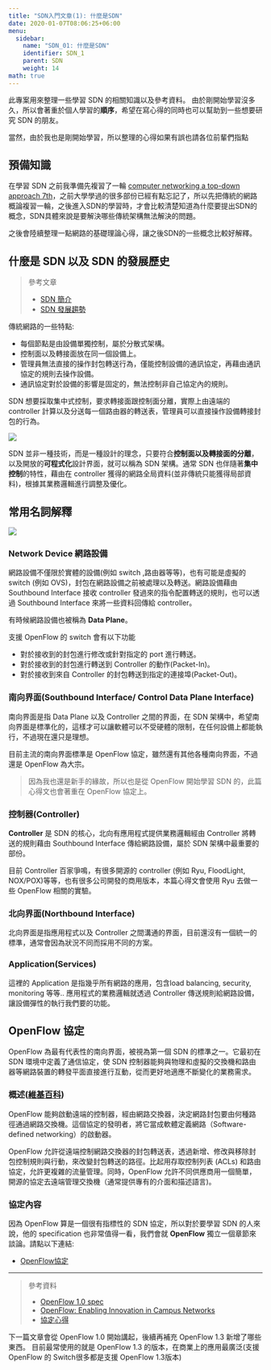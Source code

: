 ```yaml
---
title: "SDN入門文章(1): 什麼是SDN" 
date: 2020-01-07T08:06:25+06:00
menu:
  sidebar:
    name: "SDN_01: 什麼是SDN"
    identifier: SDN_1
    parent: SDN
    weight: 14
math: true
---
```


此專案用來整理一些學習 SDN 的相關知識以及參考資料。
由於剛開始學習沒多久，所以會著重於個人學習的**順序**，希望在寫心得的同時也可以幫助到一些想要研究 SDN 的朋友。

當然，由於我也是剛開始學習，所以整理的心得如果有誤也請各位前輩們指點

## 預備知識

在學習 SDN 之前我準備先複習了一輪 [computer networking a top-down approach 7th](https://www.ucg.ac.me/skladiste/blog_44233/objava_64433/fajlovi/Computer%20Networking%20_%20A%20Top%20Down%20Approach,%207th,%20converted.pdf)，之前大學學過的很多部份已經有點忘記了，所以先把傳統的網路概論複習一輪，之後進入SDN的學習時，才會比較清楚知道為什麼要提出SDN的概念，SDN具體來說是要解決哪些傳統架構無法解決的問題。

之後會陸續整理一點網路的基礎理論心得，讓之後SDN的一些概念比較好解釋。

## 什麼是 SDN 以及 SDN 的發展歷史

> 參考文章
> - [SDN 簡介](https://feisky.gitbooks.io/sdn/content/sdn/)
> - [SDN 發展趨勢](https://hackmd.io/@cnsrl/SJur_2twL)

傳統網路的一些特點:
- 每個節點是由設備單獨控制，屬於分散式架構。
- 控制面以及轉接面放在同一個設備上。
- 管理員無法直接的操作封包轉送行為，僅能控制設備的通訊協定，再藉由通訊協定的規則去操作設備。
- 通訊協定對於設備的影響是固定的，無法控制非自己協定內的規則。

SDN 想要採取集中式控制，要求轉接面跟控制面分離，實際上由遠端的 controller 計算以及分送每一個路由器的轉送表，管理員可以直接操作設備轉接封包的行為。

![](http://i.imgur.com/uF2pcH0.jpg)

SDN 並非一種技術，而是一種設計的理念，只要符合**控制面以及轉接面的分離**，以及開放的**可程式化**設計界面，就可以稱為 SDN 架構。通常 SDN 也伴隨著**集中控制**的特性，藉由在 controller 獲得的網路全局資料(並非傳統只能獲得局部資料)，根據其業務邏輯進行調整及優化。


## 常用名詞解釋

![](https://sites.google.com/a/cnsrl.cycu.edu.tw/da-shu-bi-ji/_/rsrc/1565708281052/sdn/sdn_architecture.png)


### Network Device 網路設備
網路設備不僅限於實體的設備(例如 switch ,路由器等等)，也有可能是虛擬的 switch (例如 OVS)，封包在網路設備之前被處理以及轉送。網路設備藉由 Southbound Interface 接收 controller 發過來的指令配置轉送的規則，也可以透過 Southbound Interface 來將一些資料回傳給 controller。

有時候網路設備也被稱為 **Data Plane**。

支援 OpenFlow 的 switch 會有以下功能
- 對於接收到的封包進行修改或針對指定的 port 進行轉送。
- 對於接收到的封包進行轉送到 Controller 的動作(Packet-In)。
- 對於接收到來自 Controller 的封包轉送到指定的連接埠(Packet-Out)。

### 南向界面(Southbound Interface/ Control Data Plane Interface)
南向界面是指 Data Plane 以及 Controller 之間的界面，在 SDN 架構中，希望南向界面是標準化的，這樣才可以讓軟體可以不受硬體的限制，在任何設備上都能執行，不過現在還只是理想。

目前主流的南向界面標準是 OpenFlow 協定，雖然還有其他各種南向界面，不過還是 OpenFlow 為大宗。

> 因為我也還是新手的緣故，所以也是從 OpenFlow 開始學習 SDN 的，此篇心得文也會著重在 OpenFlow 協定上。

### 控制器(Controller)
**Controller** 是 SDN 的核心，北向有應用程式提供業務邏輯經由 Controller 將轉送的規則藉由 Southbound Interface 傳給網路設備，屬於 SDN 架構中最重要的部份。

目前 Controller 百家爭鳴，有很多開源的 controller (例如 Ryu, FloodLight, NOX/POX)等等，也有很多公司開發的商用版本，本篇心得文會使用 Ryu 去做一些 OpenFlow 相關的實驗。

### 北向界面(Northbound Interface)
北向界面是指應用程式以及 Controller 之間溝通的界面，目前還沒有一個統一的標準，通常會因為狀況不同而採用不同的方案。

### Application(Services)
這裡的 Application 是指幾乎所有網路的應用，包含load balancing, security, monitoring 等等.. 應用程式的業務邏輯就透過 Controller 傳送規則給網路設備，讓設備彈性的執行我們要的功能。


## OpenFlow 協定
OpenFlow 為最有代表性的南向界面，被視為第一個 SDN 的標準之一。它最初在 SDN 環境中定義了通信協定，使 SDN 控制器能夠與物理和虛擬的交換機和路由器等網路裝置的轉發平面直接進行互動，從而更好地適應不斷變化的業務需求。

### 概述([維基百科](https://zh.wikipedia.org/wiki/OpenFlow))

OpenFlow 能夠啟動遠端的控制器，經由網路交換器，決定網路封包要由何種路徑通過網路交換機。這個協定的發明者，將它當成軟體定義網路（Software-defined networking）的啟動器。

OpenFlow 允許從遠端控制網路交換器的封包轉送表，透過新增、修改與移除封包控制規則與行動，來改變封包轉送的路徑。比起用存取控制列表 (ACLs) 和路由協定，允許更複雜的流量管理。同時，OpenFlow 允許不同供應商用一個簡單，開源的協定去遠端管理交換機（通常提供專有的介面和描述語言)。

### 協定內容

因為 OpenFlow 算是一個很有指標性的 SDN 協定，所以對於要學習 SDN 的人來說，他的 specification 也非常值得一看，我們會就 **OpenFlow** 獨立一個章節來談論。請點以下連結:

- [OpenFlow協定](https://github.com/davidleitw/learn_SDN/blob/master/OpenFlow.md)

--- 

> 參考資料
> - [OpenFlow 1.0 spec](https://opennetworking.org/wp-content/uploads/2013/04/openflow-spec-v1.0.0.pdf)
> - [OpenFlow: Enabling Innovation in Campus Networks](https://www.researchgate.net/publication/220195143_OpenFlow_Enabling_innovation_in_campus_networks)
> - [協定心得](https://www.cnblogs.com/ssyfj/tag/SDN/)

下一篇文章會從 OpenFlow 1.0 開始講起，後續再補充 OpenFlow 1.3 新增了哪些東西。
目前最常使用的就是 OpenFlow 1.3 的版本，在商業上的應用最廣泛(支援 OpenFlow 的 Switch很多都是支援 OpenFlow 1.3版本) 
